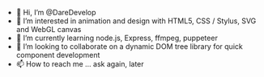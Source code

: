 - 👋 Hi, I’m @DareDevelop
- 👀 I’m interested in animation and design with HTML5, CSS / Stylus, SVG and WebGL canvas
- 🌱 I’m currently learning node.js, Express, ffmpeg, puppeteer
- 💞️ I’m looking to collaborate on a dynamic DOM tree library for quick component development
- 📫 How to reach me ... ask again, later

<!---
DareDevelop/DareDevelop is a ✨ special ✨ repository because its `README.md` (this file) appears on your GitHub profile.
You can click the Preview link to take a look at your changes.
--->
